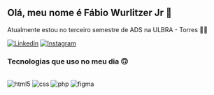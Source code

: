 ## Olá, meu nome é Fábio Wurlitzer Jr 🤝
Atualmente estou no terceiro semestre de ADS na ULBRA - Torres 👨‍💻<br/>

[![Linkedin](https://img.shields.io/badge/LinkedIn-0077B5?style=for-the-badge&logo=linkedin&logoColor=white)](https://www.linkedin.com/in/fábio-wurlitzer-jr-43b346232/)
[![Instagram](https://img.shields.io/badge/Instagram-E4405F?style=for-the-badge&logo=instagram&logoColor=white)](https://www.instagram.com/fabiow.jr/)

### Tecnologias que uso no meu dia 🙃
<div style="display: inline_block"><br/>
  <img aling="center" alt="html5" src="https://img.shields.io/badge/HTML5-E34F26?style=for-the-badge&logo=html5&logoColor=white"/>
  <img aling="center" alt="css" src="https://img.shields.io/badge/CSS3-1572B6?style=for-the-badge&logo=css3&logoColor=white"/>
  <img aling="center" alt="php" src="https://img.shields.io/badge/PHP-777BB4?style=for-the-badge&logo=php&logoColor=white"/>
  <img aling="center" alt="figma" src="https://img.shields.io/badge/Figma-F24E1E?style=for-the-badge&logo=figma&logoColor=white"/>
<div/><br/>
